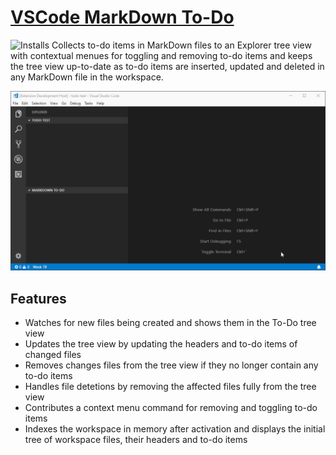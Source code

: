 # [VSCode MarkDown To-Do](https://marketplace.visualstudio.com/items?itemName=TomasHubelbauer.vscode-markdown-todo)
![Installs](https://vsmarketplacebadge.apphb.com/installs-short/TomasHubelbauer.vscode-markdown-todo.svg)
Collects to-do items in MarkDown files to an Explorer tree view with contextual menues for toggling and removing to-do items and keeps the tree view up-to-date as to-do items are inserted, updated and deleted in any MarkDown file in the workspace.

![Screenshot](screenshot.gif)

## Features

- Watches for new files being created and shows them in the To-Do tree view
- Updates the tree view by updating the headers and to-do items of changed files
- Removes changes files from the tree view if they no longer contain any to-do items
- Handles file detetions by removing the affected files fully from the tree view
- Contributes a context menu command for removing and toggling to-do items
- Indexes the workspace in memory after activation and displays the initial tree of workspace files, their headers and to-do items
